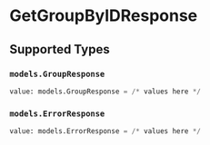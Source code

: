 # GetGroupByIDResponse


## Supported Types

### `models.GroupResponse`

```python
value: models.GroupResponse = /* values here */
```

### `models.ErrorResponse`

```python
value: models.ErrorResponse = /* values here */
```

